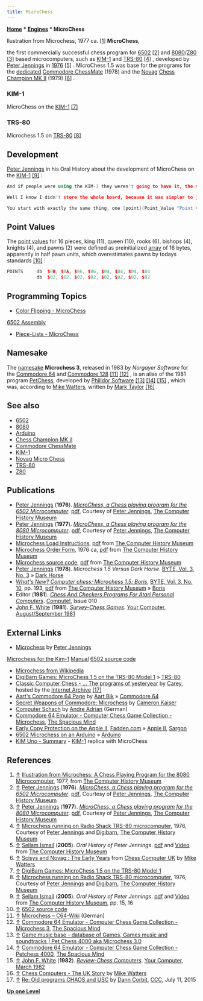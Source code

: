 ```yaml
---
title: MicroChess
---
```

**[Home](Home "Home") \* [Engines](Engines "Engines") \* MicroChess**



 [](http://www.computerhistory.org/chess/full_record.php?iid=doc-431614f6d7c21) llustration from Microchess, 1977 ca. <a id="cite-note-1" href="#cite-ref-1">[1]</a> 
**MicroChess**,  

the first commercially successful chess program for [6502](6502 "6502") <a id="cite-note-2" href="#cite-ref-2">[2]</a> and [8080](8080 "8080")/[Z80](Z80 "Z80") <a id="cite-note-3" href="#cite-ref-3">[3]</a> based microcomputers, such as [KIM-1](KIM-1 "KIM-1") and [TRS-80](TRS-80 "TRS-80") <a id="cite-note-4" href="#cite-ref-4">[4]</a> , developed by [Peter Jennings](Peter_Jennings "Peter Jennings") in [1976](Timeline#1976 "Timeline") <a id="cite-note-5" href="#cite-ref-5">[5]</a> . MicroChess 1.5 was base for the programs for the [dedicated](Dedicated_Chess_Computers "Dedicated Chess Computers") [Commodore ChessMate](Commodore_ChessMate "Commodore ChessMate") (1978) and the [Novag](Novag "Novag") [Chess Champion MK II](Chess_Champion_MK_II "Chess Champion MK II") (1979) <a id="cite-note-6" href="#cite-ref-6">[6]</a> . 



### KIM-1


 [](http://www.digibarn.com/collections/games/microchess/index.html) 
MicroChess on the [KIM-1](KIM-1 "KIM-1") <a id="cite-note-7" href="#cite-ref-7">[7]</a>



### TRS-80


 [](http://www.computerhistory.org/chess/full_record.php?iid=stl-431e1a0807480) 
Microchess 1.5 on [TRS-80](TRS-80 "TRS-80") <a id="cite-note-8" href="#cite-ref-8">[8]</a>



## Development


[Peter Jennings](Peter_Jennings "Peter Jennings") in his Oral History about the development of MicroChess on the [KIM-1](KIM-1 "KIM-1") <a id="cite-note-9" href="#cite-ref-9">[9]</a> :




```C++
And if people were using the KIM-1 they weren't going to have it, the majority of people who had a KIM-1 that’s what they had, was just the KIM-1. So I mean I never thought about it in terms of could I put it on some bigger computer, I really at that point was saying “Okay this is what I'm going to do,” and so I treated the problem that way and looked at okay, how do you store the [positions](Board_Representation "Board Representation"), how do you store the [moves](Encoding_Moves "Encoding Moves"), how do you do it with the minimum amount of [memory](Memory "Memory"), how do you store the [tree](Search_Tree "Search Tree") of what you’ve created, and ...

```


```C++
Well I know I didn't store the whole board, because it was simpler to just store the number of [pieces](Piece-Lists#MicroChess "Piece-Lists"), there are fewer pieces than there are [squares](Squares "Squares") on the board, and then what I would do is I would make a move, so I would only store the tree of moves and moves would always be done in a certain order, so you always knew that you could sort of start with this move, then go to that move, then go to that move, go through a sequence of potential types of moves. So the order of how moves would be [generated](Move_Generation "Move Generation") was always the same. So you could then go through one move at a time and I would store the first move and then I would [reverse the board](Color_Flipping#MicroChess "Color Flipping") and then just give it to the computer, give it to the program in the same way that it had looked at the first position, so all I had to store at that point was the position and one move. So the amount of storage was kept pretty small and you were basically giving it back to the computer and saying “Okay, reverse the board,” see what that does until you’ve lost something or you’ve gained something and analyze that against the [algorithm](Minimax "Minimax") and give it a [score](Score "Score").

```


```C++
You start with exactly the same thing, one [point](Point_Value "Point Value") for [pawns](Pawn "Pawn") and two points for [knights](Knight "Knight") , three points for [bishops](Bishop "Bishop"), five for [rooks](Rook "Rook"), that’s exactly where it started. 

```





## Point Values


The [point values](Point_Value "Point Value") for 16 pieces, king (11), queen (10), rooks (6), bishops (4), knights (4), and pawns (2) were defined as preinitialized [array](Array "Array") of 16 bytes, apparently in half pawn units, which overestimates pawns by todays standards <a id="cite-note-10" href="#cite-ref-10">[10]</a> :




```C++
POINTS     db  $0B, $0A, $06, $06, $04, $04, $04, $04
           db  $02, $02, $02, $02, $02, $02, $02, $02

```

## Programming Topics


* [Color Flipping - MicroChess](Color_Flipping#MicroChess "Color Flipping")


 [6502 Assembly](6502#MicroChess "6502")
* [Piece-Lists - MicroChess](Piece-Lists#MicroChess "Piece-Lists")


## Namesake


The [namesake](Category:Namesake "Category:Namesake") **Microchess 3**, released in 1983 by *Norgayer Software* for the [Commodore 64](Commodore_64 "Commodore 64") and [Commodore 128](Commodore_128 "Commodore 128") <a id="cite-note-11" href="#cite-ref-11">[11]</a> <a id="cite-note-12" href="#cite-ref-12">[12]</a> , is an alias of the 1981 program [PetChess](PetChess "PetChess"), developed by [Philidor Software](Philidor_Software "Philidor Software") <a id="cite-note-13" href="#cite-ref-13">[13]</a> <a id="cite-note-14" href="#cite-ref-14">[14]</a> <a id="cite-note-15" href="#cite-ref-15">[15]</a> , which was, according to [Mike Watters](Mike_Watters "Mike Watters"), written by [Mark Taylor](Mark_Taylor "Mark Taylor") <a id="cite-note-16" href="#cite-ref-16">[16]</a> .



## See also


* [6502](6502 "6502")
* [8080](8080 "8080")
* [Arduino](Arduino "Arduino")
* [Chess Champion MK II](Chess_Champion_MK_II "Chess Champion MK II")
* [Commodore ChessMate](Commodore_ChessMate "Commodore ChessMate")
* [KIM-1](KIM-1 "KIM-1")
* [Novag Micro Chess](Novag_Micro_Chess "Novag Micro Chess")
* [TRS-80](TRS-80 "TRS-80")
* [Z80](Z80 "Z80")


## Publications


* [Peter Jennings](Peter_Jennings "Peter Jennings") (**1976**). *[MicroChess, a Chess playing program for the 6502 Microcomputer](http://www.computerhistory.org/chess/full_record.php?iid=doc-431614f6d8478)*. [pdf](http://archive.computerhistory.org/projects/chess/related_materials/text/4-1.MicroChess_%20Manual_for_6502.Micro-Ware/MicroChessManual.PETER_JENNINGS.062303071.sm.pdf), Courtesy of [Peter Jennings](Peter_Jennings "Peter Jennings"), [The Computer History Museum](The_Computer_History_Museum "The Computer History Museum")
* [Peter Jennings](Peter_Jennings "Peter Jennings") (**1977**). *[MicroChess, a Chess playing program for the 8080 Microcomputer](http://www.computerhistory.org/chess/full_record.php?iid=doc-434fe976ea550)*. [pdf](http://archive.computerhistory.org/projects/chess/related_materials/text/4-1.MicroChess_Manual_for_8080/Microchess_for_8080_062302029.sm.pdf), Courtesy of [Peter Jennings](Peter_Jennings "Peter Jennings"), [The Computer History Museum](The_Computer_History_Museum "The Computer History Museum")
* [Microchess Load Instructions](http://www.computerhistory.org/chess/full_record.php?iid=doc-431e199ab22e1), [pdf](http://archive.computerhistory.org/projects/chess/related_materials/software/4-1.MicroChess_%20Load_%20Instructions.JENNINGS.062303074/4-1.MicroChess_%20Load_%20Instructions.JENNINGS.pdf) from [The Computer History Museum](The_Computer_History_Museum "The Computer History Museum")
* [Microchess Order Form](http://www.computerhistory.org/chess/full_record.php?iid=doc-431614f6d8cda), 1976 ca, [pdf](http://archive.computerhistory.org/projects/chess/related_materials/text/4-1.MicroChess_Order_Form/MicroChess%20Order-2.PETER_JENNINGS.062303033.sm.pdf) from [The Computer History Museum](The_Computer_History_Museum "The Computer History Museum")
* [Microchess source code](http://www.computerhistory.org/chess/full_record.php?iid=sft-431e19dae0914), [pdf](http://archive.computerhistory.org/projects/chess/related_materials/software/4-1.MicroChess_%20Source.1976.JENNINGS/4-1.MicroChess_%20Source.1976.JENNINGS.pdf) from [The Computer History Museum](The_Computer_History_Museum "The Computer History Museum")
* [Peter Jennings](Peter_Jennings "Peter Jennings") (**1978**). *Microchess 1.5 Versus Dark Horse*. [BYTE, Vol. 3, No. 3](Byte_Magazine#BYTE303 "Byte Magazine") » [Dark Horse](Dark_Horse "Dark Horse")
* *[What's New? Computer chess; Microchess 1.5; Boris](http://www.computerhistory.org/chess/full_record.php?iid=doc-431614f6d74a1)*, [BYTE, Vol. 3, No. 10](Byte_Magazine#BYTE310 "Byte Magazine"), pp. 193, [pdf](http://archive.computerhistory.org/projects/chess/related_materials/text/4-1%20and%204-2.Whats_New_Byte_Magazine/Whats_New.Microchess_1-5.Boris.Byte_Magazine.Oct-1978.062303032.pdf) from [The Computer History Museum](The_Computer_History_Museum "The Computer History Museum") » [Boris](Boris "Boris")
* Editor (**1981**). *[Chess And Checkers Programs For Atari Personal Computers](https://www.atarimagazines.com/compute/issue10/084_2_NEW_PRODUCTS_CHESS_AND_CHECKERS_PROGRAMS_FOR_ATARI_PERSONAL_COMPUTERS.php)*. [Compute!](Compute! "Compute!"), Issue 010
* [John F. White](John_F._White "John F. White") (**1981**). *[Survey-Chess Games](http://yourcomputeronline.wordpress.com/2010/12/10/survey-chess-games/)*. [Your Computer](Your_Computer "Your Computer"), [August/September 1981](http://yourcomputeronline.wordpress.com/2010/10/31/augustseptember-1981-contents-and-editorial/)


## External Links


* [Microchess](http://www.benlo.com/microchess/index.html) by [Peter Jennings](Peter_Jennings "Peter Jennings")


 [Microchess for the Kim-1](http://benlo.com/microchess/index.html)
 [Manual](http://benlo.com/microchess/Kim-1Microchess.html)
 [6502 source code](http://benlo.com/files/Microchess6502.txt)
* [Microchess from Wikipedia](https://en.wikipedia.org/wiki/Microchess)
* [DigiBarn Games: MicroChess 1.5 on the TRS-80 Model 1](http://www.digibarn.com/collections/games/microchess/index.html) » [TRS-80](TRS-80 "TRS-80")
* [Classic Computer Chess - ... The programs of yesteryear](http://web.archive.org/web/20071221115817/http://classicchess.googlepages.com/Chess.htm) by [Carey](Carey_Bloodworth "Carey Bloodworth"), hosted by the [Internet Archive](https://en.wikipedia.org/wiki/Internet_Archive) <a id="cite-note-17" href="#cite-ref-17">[17]</a>
* [Aart's Commodore 64 Page](http://www.aartbik.com/MISC/c64.html) by [Aart Bik](Aart_Bik "Aart Bik") » [Commodore 64](Commodore_64 "Commodore 64")
* [Secret Weapons of Commodore: Microchess](http://www.floodgap.com/retrobits/ckb/secret/microchess.html) by [Cameron Kaiser](https://twitter.com/doctorlinguist)
* [Computer Schach](http://www.andreadrian.de/schach/index.html) by [Andre Adrian](Andre_Adrian "Andre Adrian") (German)
* [Commodore 64 Emulator - Computer Chess Game Collection - Microchess](http://www.spacious-mind.com/html/c64_emu_-_microchess.html), [The Spacious Mind](The_Spacious_Mind "The Spacious Mind")
* [Early Copy Protection on the Apple II](http://www.fadden.com/techmisc/cassette-protect.htm), [Fadden.com](http://www.fadden.com/index.htm) » [Apple II](Apple_II "Apple II"), [Sargon](Sargon "Sargon")
* [6502 Microchess on an Arduino](http://obsolescenceguaranteed.blogspot.ch/2014/06/6502-microchess-on-arduino.html) » [Arduino](Arduino "Arduino")
* [KIM Uno - Summary](http://obsolescence.wix.com/obsolescence#!kim-uno-summary/chcm) - [KIM-1](KIM-1 "KIM-1") replica with MicroChess


## References


1. <a id="cite-ref-1" href="#cite-note-1">↑</a> [Illustration from Microchess: A Chess Playing Program for the 8080 Microcomputer](http://www.computerhistory.org/chess/full_record.php?iid=doc-431614f6d7c21), 1977, from [The Computer History Museum](The_Computer_History_Museum "The Computer History Museum")
2. <a id="cite-ref-2" href="#cite-note-2">↑</a> [Peter Jennings](Peter_Jennings "Peter Jennings") (**1976**). *[MicroChess, a Chess playing program for the 6502 Microcomputer](http://www.computerhistory.org/chess/full_record.php?iid=doc-431614f6d8478)*. [pdf](http://archive.computerhistory.org/projects/chess/related_materials/text/4-1.MicroChess_%20Manual_for_6502.Micro-Ware/MicroChessManual.PETER_JENNINGS.062303071.sm.pdf), Courtesy of [Peter Jennings](Peter_Jennings "Peter Jennings"), [The Computer History Museum](The_Computer_History_Museum "The Computer History Museum")
3. <a id="cite-ref-3" href="#cite-note-3">↑</a> [Peter Jennings](Peter_Jennings "Peter Jennings") (**1977**). *[MicroChess, a Chess playing program for the 8080 Microcomputer](http://www.computerhistory.org/chess/full_record.php?iid=doc-434fe976ea550)*. [pdf](http://archive.computerhistory.org/projects/chess/related_materials/text/4-1.MicroChess_Manual_for_8080/Microchess_for_8080_062302029.sm.pdf), Courtesy of [Peter Jennings](Peter_Jennings "Peter Jennings"), [The Computer History Museum](The_Computer_History_Museum "The Computer History Museum")
4. <a id="cite-ref-4" href="#cite-note-4">↑</a> [Microchess running on Radio Shack TRS-80 microcomputer](http://www.computerhistory.org/chess/full_record.php?iid=stl-431e1a0807480), 1976, Courtesy of [Peter Jennings](Peter_Jennings "Peter Jennings") and [Digibarn](http://www.digibarn.com/), [The Computer History Museum](The_Computer_History_Museum "The Computer History Museum")
5. <a id="cite-ref-5" href="#cite-note-5">↑</a> [Sellam Ismail](http://www.sellam.com/) (**2005**). *Oral History of Peter Jennings*. [pdf](http://archive.computerhistory.org/projects/chess/related_materials/oral-history/jennings.oral_history.2005.102630656/jennings.oral_history_transcrit.2005.102630656.pdf) and [Video](http://www.computerhistory.org/chess/related_materials/oral-history/jennings.oral_history.2005.102630656/index.php?iid=orl-4334404555680) from [The Computer History Museum](The_Computer_History_Museum "The Computer History Museum")
6. <a id="cite-ref-6" href="#cite-note-6">↑</a> [Scisys and Novag : The Early Years](http://www.chesscomputeruk.com/html/scisys_and_novag___the_early_y.html) from [Chess Computer UK](http://www.chesscomputeruk.com/index.html) by [Mike Watters](Mike_Watters "Mike Watters")
7. <a id="cite-ref-7" href="#cite-note-7">↑</a> [DigiBarn Games: MicroChess 1.5 on the TRS-80 Model 1](http://www.digibarn.com/collections/games/microchess/index.html)
8. <a id="cite-ref-8" href="#cite-note-8">↑</a> [Microchess running on Radio Shack TRS-80 microcomputer](http://www.computerhistory.org/chess/full_record.php?iid=stl-431e1a0807480), 1976, Courtesy of [Peter Jennings](Peter_Jennings "Peter Jennings") and [Digibarn](http://www.digibarn.com/), [The Computer History Museum](The_Computer_History_Museum "The Computer History Museum")
9. <a id="cite-ref-9" href="#cite-note-9">↑</a> [Sellam Ismail](http://www.sellam.com/) (**2005**). *Oral History of Peter Jennings*. [pdf](http://archive.computerhistory.org/projects/chess/related_materials/oral-history/jennings.oral_history.2005.102630656/jennings.oral_history_transcrit.2005.102630656.pdf) and [Video](http://www.computerhistory.org/chess/related_materials/oral-history/jennings.oral_history.2005.102630656/index.php?iid=orl-4334404555680) from [The Computer History Museum](The_Computer_History_Museum "The Computer History Museum"), pp. 15, 16
10. <a id="cite-ref-10" href="#cite-note-10">↑</a> [6502 source code](http://benlo.com/files/Microchess6502.txt)
11. <a id="cite-ref-11" href="#cite-note-11">↑</a> [Microchess – C64-Wiki](http://www.c64-wiki.de/index.php/Microchess) (German)
12. <a id="cite-ref-12" href="#cite-note-12">↑</a> [Commodore 64 Emulator - Computer Chess Game Collection - Microchess 3](http://www.spacious-mind.com/html/c64_emu_-_microchess_3.html), [The Spacious Mind](The_Spacious_Mind "The Spacious Mind")
13. <a id="cite-ref-13" href="#cite-note-13">↑</a> [Game music base - database of Games, Games music and soundtracks | Pet Chess 4000 aka Microchess 3.0](http://www.mirsoft.info/gmb/game_info.php?id_ele=MTQ3MDM=)
14. <a id="cite-ref-14" href="#cite-note-14">↑</a> [Commodore 64 Emulator - Computer Chess Game Collection - Petchess 4000](http://www.spacious-mind.com/html/c64_emu_-_petchess_4000.html), [The Spacious Mind](The_Spacious_Mind "The Spacious Mind")
15. <a id="cite-ref-15" href="#cite-note-15">↑</a> [John F. White](John_F._White "John F. White") (**1982**). *[Review-Chess Computers](http://yourcomputeronline.wordpress.com/2011/01/31/review-chess-computers/)*. [Your Computer](Your_Computer "Your Computer"), [March 1982](http://yourcomputeronline.wordpress.com/2011/01/30/march-1982-contents-and-editorial/)
16. <a id="cite-ref-16" href="#cite-note-16">↑</a> [Chess Computers - The UK Story](http://www.chesscomputeruk.com/html/chess_computers_-_the_uk_story.html) by [Mike Watters](Mike_Watters "Mike Watters")
17. <a id="cite-ref-17" href="#cite-note-17">↑</a> [Re: Old programs CHAOS and USC](http://www.talkchess.com/forum/viewtopic.php?t=56938&start=2) by [Dann Corbit](Dann_Corbit "Dann Corbit"), [CCC](CCC "CCC"), July 11, 2015

**[Up one Level](Engines "Engines")**







 
